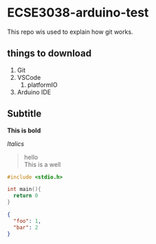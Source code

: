 # ECSE3038-arduino-test

This repo wis used to explain how git works.

## things to download

1. Git
2. VSCode
   1. platformIO
3. Arduino IDE

## Subtitle

**This is bold**

_Italics_

> hello  
> This is a well

```c
#include <stdio.h>

int main(){
  return 0
}
```

```json
{
  "foo": 1,
  "bar": 2
}
```
